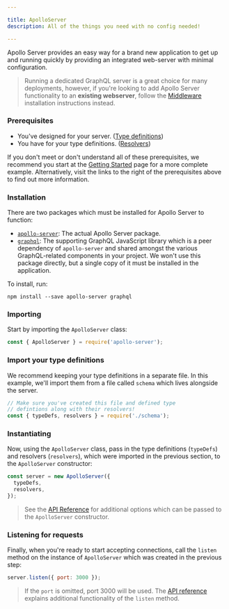 ```yaml
---

title: ApolloServer
description: All of the things you need with no config needed!

---
```


Apollo Server provides an easy way for a brand new application to get up and running quickly by providing an integrated web-server with minimal configuration.

> Running a dedicated GraphQL server is a great choice for many deployments, however, if you're looking to add Apollo Server functionality to an **existing webserver**, follow the [Middleware](./middleware.html) installation instructions instead.

### Prerequisites

* You've designed for your server. ([Type definitions]())
* You have for your type definitions. ([Resolvers]())

If you don't meet or don't understand all of these prerequisites, we recommend you start at the [Getting Started]() page for a more complete example.  Alternatively, visit the links to the right of the prerequisites above to find out more information.

### Installation

There are two packages which must be installed for Apollo Server to function:

* [`apollo-server`](//npm.im/apollo-server): The actual Apollo Server package.
* [`graphql`](//npm.im/graphql): The supporting GraphQL JavaScript library which is a peer dependency of `apollo-server` and shared amongst the various GraphQL-related components in your project.  We won't use this package directly, but a single copy of it must be installed in the application.

To install, run:

    npm install --save apollo-server graphql

### Importing

Start by importing the `ApolloServer` class:
  
```js
const { ApolloServer } = require('apollo-server');
```

### Import your type definitions

We recommend keeping your type definitions in a separate file.  In this example, we'll import them from a file called `schema` which lives alongside the server.

```js
// Make sure you've created this file and defined type
// defintions along with their resolvers!
const { typeDefs, resolvers } = require('./schema');
```

### Instantiating

Now, using the `ApolloServer` class, pass in the type definitions (`typeDefs`) and resolvers (`resolvers`), which were imported in the previous section, to the `ApolloServer` constructor:

```js
const server = new ApolloServer({
  typeDefs,
  resolvers,
});
```

> See the [API Reference]() for additional options which can be passed to the `ApolloServer` constructor.

### Listening for requests

Finally, when you're ready to start accepting connections, call the `listen` method on the instance of `ApolloServer` which was created in the previous step:

```js
server.listen({ port: 3000 });
```

> If the `port` is omitted, port 3000 will be used.  The [API reference]() explains additional functionality of the `listen` method.


<!--stackedit_data:
eyJoaXN0b3J5IjpbLTE1Mjk0MzgzMDZdfQ==
-->
